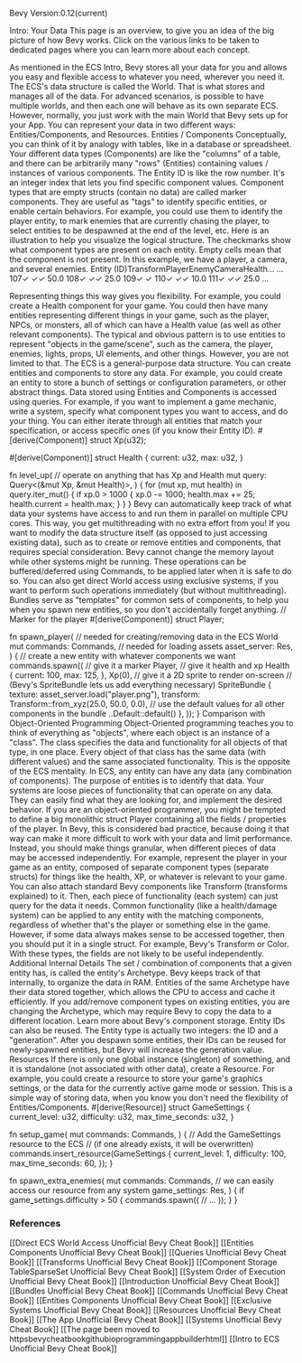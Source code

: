Bevy Version:0.12(current)


Intro: Your Data
This page is an overview, to give you an idea of the big picture of how Bevy
works. Click on the various links to be taken to dedicated pages where you can
learn more about each concept.

As mentioned in the ECS Intro, Bevy stores all your data for
you and allows you easy and flexible access to whatever you need, wherever you
need it.
The ECS's data structure is called the World. That is what
stores and manages all of the data. For advanced scenarios, is possible to have
multiple worlds, and then each one will behave as its own
separate ECS. However, normally, you just work with the main World that Bevy
sets up for your App.
You can represent your data in two different ways:
Entities/Components, and Resources.
Entities / Components
Conceptually, you can think of it by analogy with tables, like in a database or
spreadsheet. Your different data types (Components) are like
the "columns" of a table, and there can be arbitrarily many "rows"
(Entities) containing values / instances of various components.
The Entity ID is like the row number. It's an integer index
that lets you find specific component values.
Component types that are empty structs (contain no data) are called marker
components. They are useful as "tags" to identify
specific entities, or enable certain behaviors. For example, you could use them
to identify the player entity, to mark enemies that are currently chasing the
player, to select entities to be despawned at the end of the level, etc.
Here is an illustration to help you visualize the logical structure. The
checkmarks show what component types are present on each entity. Empty cells
mean that the component is not present. In this example, we have a player,
a camera, and several enemies.
Entity (ID)TransformPlayerEnemyCameraHealth...
...
107✓ <translation> <rotation> <scale>✓✓ 50.0
108✓ <translation> <rotation> <scale>✓✓ 25.0
109✓ <translation> <rotation> <scale>✓ <camera data>
110✓ <translation> <rotation> <scale>✓✓ 10.0
111✓ <translation> <rotation> <scale>✓✓ 25.0
...


Representing things this way gives you flexibility. For example, you could
create a Health component for your game. You could then have many entities
representing different things in your game, such as the player, NPCs, or
monsters, all of which can have a Health value (as well as other relevant
components).
The typical and obvious pattern is to use entities to represent "objects in the
game/scene", such as the camera, the player, enemies, lights, props, UI
elements, and other things. However, you are not limited to that. The ECS is a
general-purpose data structure. You can create entities and components to store
any data. For example, you could create an entity to store a bunch of settings
or configuration parameters, or other abstract things.
Data stored using Entities and Components is accessed using queries.
For example, if you want to implement a game mechanic, write a system,
specify what component types you want to access, and do your thing. You can either
iterate through all entities that match your specification, or access specific
ones (if you know their Entity ID).
#[derive(Component)]
struct Xp(u32);

#[derive(Component)]
struct Health {
    current: u32,
    max: u32,
}

fn level_up(
    // operate on anything that has Xp and Health
    mut query: Query<(&mut Xp, &mut Health)>,
) {
    for (mut xp, mut health) in query.iter_mut() {
        if xp.0 > 1000 {
            xp.0 -= 1000;
            health.max += 25;
            health.current = health.max;
        }
    }
}
Bevy can automatically keep track of what data your systems have
access to and run them in parallel on multiple CPU
cores. This way, you get multithreading with no extra effort from you!
If you want to modify the data structure itself (as opposed to just accessing
existing data), such as to create or remove entities and components, that
requires special consideration. Bevy cannot change the memory layout while other
systems might be running. These operations can be buffered/deferred using
Commands, to be applied later when it is safe to do so. You can
also get direct World access using exclusive
systems, if you want to perform such operations
immediately (but without multithreading).
Bundles serve as "templates" for common sets of components, to
help you when you spawn new entities, so you don't accidentally forget anything.
// Marker for the player
#[derive(Component)]
struct Player;

fn spawn_player(
    // needed for creating/removing data in the ECS World
    mut commands: Commands,
    // needed for loading assets
    asset_server: Res<AssetServer>,
) {
    // create a new entity with whatever components we want
    commands.spawn((
        // give it a marker
        Player,
        // give it health and xp
        Health {
            current: 100,
            max: 125,
        },
        Xp(0),
        // give it a 2D sprite to render on-screen
        // (Bevy's SpriteBundle lets us add everything necessary)
        SpriteBundle {
            texture: asset_server.load("player.png"),
            transform: Transform::from_xyz(25.0, 50.0, 0.0),
            // use the default values for all other components in the bundle
            ..Default::default()
        },
    ));
}
Comparison with Object-Oriented Programming
Object-Oriented programming teaches you to think of everything as "objects",
where each object is an instance of a "class". The class specifies the data
and functionality for all objects of that type, in one place. Every object
of that class has the same data (with different values) and the same
associated functionality.
This is the opposite of the ECS mentality. In ECS, any entity can
have any data (any combination of components). The purpose of
entities is to identify that data. Your systems are loose pieces
of functionality that can operate on any data. They can easily find what they
are looking for, and implement the desired behavior.
If you are an object-oriented programmer, you might be tempted to define a big
monolithic struct Player containing all the fields / properties of the player.
In Bevy, this is considered bad practice, because doing it that way can make it
more difficult to work with your data and limit performance. Instead, you should
make things granular, when different pieces of data may be accessed independently.
For example, represent the player in your game as an entity, composed
of separate component types (separate structs) for things like the
health, XP, or whatever is relevant to your game. You can also attach
standard Bevy components like Transform (transforms
explained) to it.
Then, each piece of functionality (each system) can just
query for the data it needs. Common functionality (like a
health/damage system) can be applied to any entity with the matching components,
regardless of whether that's the player or something else in the game.
However, if some data always makes sense to be accessed together, then you
should put it in a single struct. For example, Bevy's
Transform or Color. With these types, the
fields are not likely to be useful independently.
Additional Internal Details
The set / combination of components that a given entity has, is called the
entity's Archetype. Bevy keeps track of that internally, to organize the data in
RAM. Entities of the same Archetype have their data stored together, which
allows the CPU to access and cache it efficiently.
If you add/remove component types on existing entities, you are changing the
Archetype, which may require Bevy to copy the data to a different location.
Learn more about Bevy's component storage.
Entity IDs can also be reused. The Entity type is actually two
integers: the ID and a "generation". After you despawn some entities, their IDs can
be reused for newly-spawned entities, but Bevy will increase the generation value.
Resources
If there is only one global instance (singleton) of something, and it is
standalone (not associated with other data), create a Resource.
For example, you could create a resource to store your game's graphics
settings, or the data for the currently active game mode or session.
This is a simple way of storing data, when you know you don't need the
flexibility of Entities/Components.
#[derive(Resource)]
struct GameSettings {
    current_level: u32,
    difficulty: u32,
    max_time_seconds: u32,
}

fn setup_game(
    mut commands: Commands,
) {
    // Add the GameSettings resource to the ECS
    // (if one already exists, it will be overwritten)
    commands.insert_resource(GameSettings {
        current_level: 1,
        difficulty: 100,
        max_time_seconds: 60,
    });
}

fn spawn_extra_enemies(
    mut commands: Commands,
    // we can easily access our resource from any system
    game_settings: Res<GameSettings>,
) {
    if game_settings.difficulty > 50 {
        commands.spawn((
            // ...
        ));
    }
}

### References
[[Direct ECS World Access  Unofficial Bevy Cheat Book]] [[Entities Components  Unofficial Bevy Cheat Book]] [[Queries  Unofficial Bevy Cheat Book]] [[Transforms  Unofficial Bevy Cheat Book]] [[Component Storage TableSparseSet  Unofficial Bevy Cheat Book]] [[System Order of Execution  Unofficial Bevy Cheat Book]] [[Introduction  Unofficial Bevy Cheat Book]] [[Bundles  Unofficial Bevy Cheat Book]] [[Commands  Unofficial Bevy Cheat Book]] [[Entities Components  Unofficial Bevy Cheat Book]] [[Exclusive Systems  Unofficial Bevy Cheat Book]] [[Resources  Unofficial Bevy Cheat Book]] [[The App  Unofficial Bevy Cheat Book]] [[Systems  Unofficial Bevy Cheat Book]] [[The page been moved to httpsbevycheatbookgithubioprogrammingappbuilderhtml]] [[Intro to ECS  Unofficial Bevy Cheat Book]] 